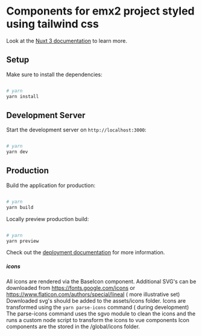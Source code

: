 # Components for emx2 project styled using tailwind css

Look at the [Nuxt 3 documentation](https://nuxt.com/docs/getting-started/introduction) to learn more.

## Setup

Make sure to install the dependencies:

```bash

# yarn
yarn install

```

## Development Server

Start the development server on `http://localhost:3000`:

```bash

# yarn
yarn dev

```

## Production

Build the application for production:

```bash

# yarn
yarn build

```

Locally preview production build:

```bash

# yarn
yarn preview

```

Check out the [deployment documentation](https://nuxt.com/docs/getting-started/deployment) for more information.

##### icons

All icons are rendered via the BaseIcon component. 
Additional SVG's can be downloaded from https://fonts.google.com/icons or https://www.flaticon.com/authors/special/lineal ( more illustrative set)
Downloaded svg's should be added to the assets/icons folder.
Icons are transformed using the ```yarn parse-icons``` command ( during development)
The parse-icons command uses the sgvo module to clean the icons and the runs a custom node script to transform the icons to vue components
Icon components are the stored in the /global/icons folder.